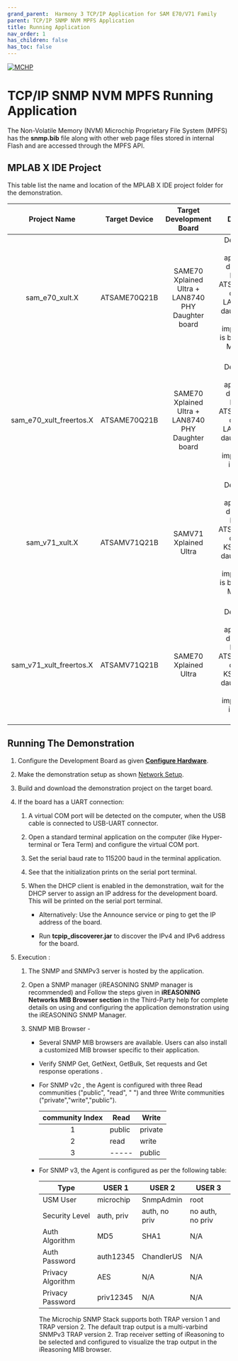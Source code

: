 ```yaml
---
grand_parent:  Harmony 3 TCP/IP Application for SAM E70/V71 Family
parent: TCP/IP SNMP NVM MPFS Application
title: Running Application
nav_order: 1
has_children: false
has_toc: false
---
```

[![MCHP](https://www.microchip.com/ResourcePackages/Microchip/assets/dist/images/logo.png)](https://www.microchip.com)

# TCP/IP SNMP NVM MPFS Running Application
The Non-Volatile Memory (NVM) Microchip Proprietary File System (MPFS) has the **snmp.bib** file along with other web page files stored in internal Flash and are accessed through the MPFS API.

## MPLAB X IDE Project
This table list the name and location of the MPLAB X IDE project folder for the demonstration.

|Project Name|  Target Device|  Target Development Board | Description  |
|:-------------:|:---------:|:---------:|:---------:|
|sam_e70_xult.X | ATSAME70Q21B | SAME70 Xplained Ultra + LAN8740 PHY Daughter board | Demonstrates the SNMP application on development board with ATSAME70Q21B device and LAN8740 PHY daughter board. This implementation is based on Bare Metal ( non-RTOS).  |
|sam_e70_xult_freertos.X | ATSAME70Q21B | SAME70 Xplained Ultra + LAN8740 PHY Daughter board | Demonstrates the SNMP application on development board with ATSAME70Q21B device and LAN8740 PHY daughter board. This implementation is based on Freertos.  |
|sam_v71_xult.X | ATSAMV71Q21B | SAMV71 Xplained Ultra | Demonstrates the SNMP application on development board with ATSAMV71Q21B device and KSZ8061 PHY daughter board. This implementation is based on Bare Metal (non-RTOS).  |
|sam_v71_xult_freertos.X | ATSAMV71Q21B | SAME70 Xplained Ultra | Demonstrates the SNMP application on development board with ATSAMV71Q21B device and KSZ8061 PHY daughter board. This implementation is based on Freertos.  |


## Running The Demonstration

1. Configure the Development Board as given  **[Configure Hardware](readme_hardware_configuration.md)**.

2. Make the demonstration setup as shown [Network Setup](../../readme.md).

3. Build and download the demonstration project on the target board.

4. If the board has a UART connection:

    1. A virtual COM port will be detected on the computer, when the USB cable is connected to USB-UART connector.

    2. Open a standard terminal application on the computer (like Hyper-terminal or Tera Term) and configure the virtual COM port.

    3. Set the serial baud rate to 115200 baud in the terminal application.

    4. See that the initialization prints on the serial port terminal.

    5. When the DHCP client is enabled in the demonstration, wait for the DHCP server to assign an IP address for the development board. This will be printed on the serial port terminal.

		* Alternatively: Use the Announce service or ping to get the IP address of the board.

        * Run **tcpip_discoverer.jar** to discover the IPv4 and IPv6 address for the board.
        
5. Execution :

    1. The SNMP and SNMPv3 server is hosted by the application.

    2. Open a SNMP manager (iREASONING SNMP manager is recommended) and Follow the steps given in **iREASONING Networks MIB Browser section** in the Third-Party help for complete details on using and configuring the application demonstration using the iREASONING SNMP Manager.

    3. SNMP MIB Browser -
    
        - Several SNMP MIB browsers are available. Users can also install a customized MIB browser specific to their application.

        - Verify SNMP Get, GetNext, GetBulk, Set requests and Get response operations .

        - For SNMP v2c , the Agent is configured with three Read communities ("public", "read", " ") and three Write communities ("private","write","public").

            |community Index|  Read |  Write |
            |:-----: | ----- | ----- |
            |1 | public | private |
            |2 |  read|  write|
            |3 | ----- | public |

        - For SNMP v3, the Agent is configured as per the following table:

            |Type|  USER 1|  USER 2|  USER 3|
            | ----- | ----- | ----- | ----- |  
            |USM User | microchip | SnmpAdmin | root  |
            |Security Level|  auth, priv|  auth, no priv|  no auth, no priv  |
            |Auth Algorithm|  MD5 |  SHA1 | N/A  |
            |Auth Password  |auth12345 | ChandlerUS | N/A  |
            |Privacy Algorithm | AES  |N/A | N/A |
            |Privacy Password | priv12345 |  N/A | N/A  |

    	    The Microchip SNMP Stack supports both TRAP version 1 and TRAP version 2. The default trap output is a multi-varbind SNMPv3 TRAP version 2. Trap receiver setting of iReasoning to be selected and configured to visualize the trap output in the iReasoning MIB browser.
